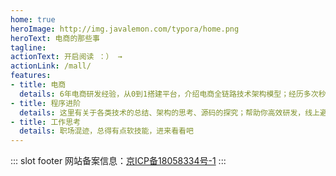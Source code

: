 ```yaml
---
home: true
heroImage: http://img.javalemon.com/typora/home.png
heroText: 电商的那些事
tagline: 
actionText: 开启阅读 ：） →
actionLink: /mall/
features:
- title: 电商
  details: 6年电商研发经验，从0到1搭建平台，介绍电商全链路技术架构模型；经历多次秒杀、抢购活动，全方位保障稳定性；丰富的产品解决方案。
- title: 程序进阶
  details: 这里有关于各类技术的总结、架构的思考、源码的探究；帮助你高效研发，线上避坑指北
- title: 工作思考
  details: 职场混迹，总得有点软技能，进来看看吧
---
```


::: slot footer
网站备案信息：[京ICP备18058334号-1](https://beian.miit.gov.cn/)
:::
